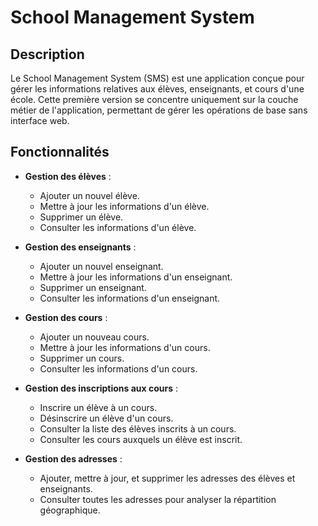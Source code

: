 # School Management System

## Description

Le School Management System (SMS) est une application conçue pour gérer les informations relatives aux élèves, enseignants, et cours d'une école. Cette première version se concentre uniquement sur la couche métier de l'application, permettant de gérer les opérations de base sans interface web.

## Fonctionnalités

- **Gestion des élèves** :
  - Ajouter un nouvel élève.
  - Mettre à jour les informations d'un élève.
  - Supprimer un élève.
  - Consulter les informations d'un élève.

- **Gestion des enseignants** :
  - Ajouter un nouvel enseignant.
  - Mettre à jour les informations d'un enseignant.
  - Supprimer un enseignant.
  - Consulter les informations d'un enseignant.

- **Gestion des cours** :
  - Ajouter un nouveau cours.
  - Mettre à jour les informations d'un cours.
  - Supprimer un cours.
  - Consulter les informations d'un cours.

- **Gestion des inscriptions aux cours** :
  - Inscrire un élève à un cours.
  - Désinscrire un élève d'un cours.
  - Consulter la liste des élèves inscrits à un cours.
  - Consulter les cours auxquels un élève est inscrit.

- **Gestion des adresses** :
  - Ajouter, mettre à jour, et supprimer les adresses des élèves et enseignants.
  - Consulter toutes les adresses pour analyser la répartition géographique.





#
